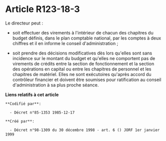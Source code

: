 # Article R123-18-3

Le directeur peut :

- soit effectuer des virements à l'intérieur de chacun des chapitres du budget définis, dans le plan comptable national, par
les comptes à deux chiffres et il en informe le conseil d'administration ;

- soit prendre des décisions modificatives dès lors qu'elles sont sans incidence sur le montant du budget et qu'elles ne
comportent pas de virements de crédits entre la section de fonctionnement et la section des opérations en capital ou entre
les chapitres de personnel et les chapitres de matériel. Elles ne sont exécutoires qu'après accord du contrôleur financier et
doivent être soumises pour ratification au conseil d'administration à sa plus proche séance.

**Liens relatifs à cet article**

	**Codifié par**:

	  - Décret n°85-1353 1985-12-17

	**Créé par**:

	  - Décret n°98-1309 du 30 décembre 1998 - art. 6 () JORF 1er janvier 1999
